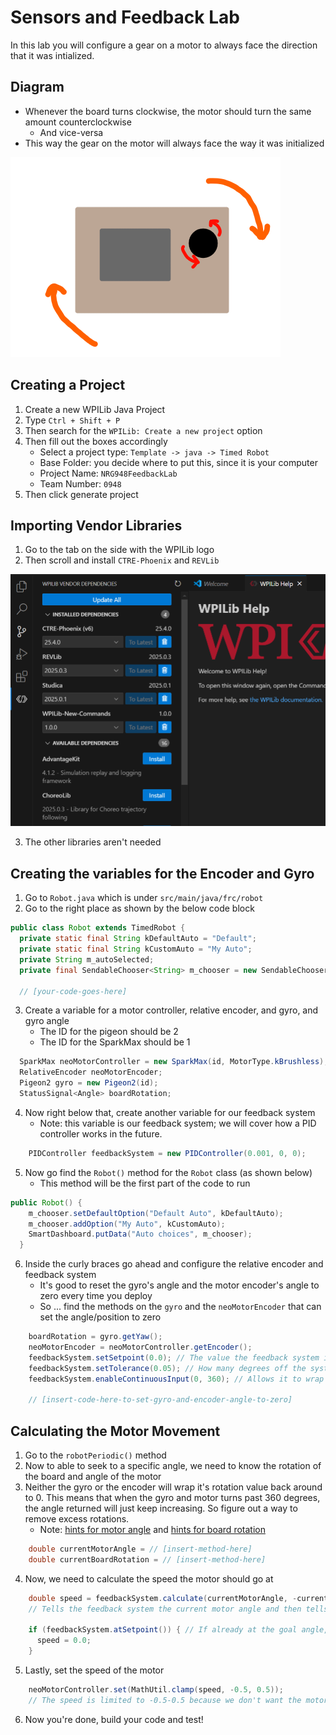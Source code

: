 # Sensors and Feedback Lab

In this lab you will configure a gear on a motor to always face the direction that it was intialized.

## Diagram

- Whenever the board turns clockwise, the motor should turn the same amount counterclockwise
    - And vice-versa
- This way the gear on the motor will always face the way it was initialized

![diagram of the motor board](images/MotorBoardDiagram.png)

## Creating a Project

1. Create a new WPILib Java Project
2. Type `Ctrl + Shift + P`
3. Then search for the `WPILib: Create a new project` option
4. Then fill out the boxes accordingly
    - Select a project type: `Template -> java -> Timed Robot`
    - Base Folder: you decide where to put this, since it is your computer
    - Project Name: `NRG948FeedbackLab`
    - Team Number: `0948`
5. Then click generate project

## Importing Vendor Libraries

1. Go to the tab on the side with the WPILib logo
2. Then scroll and install `CTRE-Phoenix` and `REVLib`

![vendor libraries image](images/VendorLibraries.png)

3. The other libraries aren't needed

## Creating the variables for the Encoder and Gyro

1. Go to `Robot.java` which is under `src/main/java/frc/robot`
2. Go to the right place as shown by the below code block

```java
public class Robot extends TimedRobot {
  private static final String kDefaultAuto = "Default";
  private static final String kCustomAuto = "My Auto";
  private String m_autoSelected;
  private final SendableChooser<String> m_chooser = new SendableChooser<>();

  // [your-code-goes-here]
```

3. Create a variable for a motor controller, relative encoder, and gyro, and gyro angle
    - The ID for the pigeon should be 2
    - The ID for the SparkMax should be 1

```java
  SparkMax neoMotorController = new SparkMax(id, MotorType.kBrushless);
  RelativeEncoder neoMotorEncoder;
  Pigeon2 gyro = new Pigeon2(id);
  StatusSignal<Angle> boardRotation;
```

4. Now right below that, create another variable for our feedback system
    - Note: this variable is our feedback system; we will cover how a PID controller works in the future.

```java
    PIDController feedbackSystem = new PIDController(0.001, 0, 0);
```

5. Now go find the `Robot()` method for the `Robot` class (as shown below)
    - This method will be the first part of the code to run

```java
public Robot() {
    m_chooser.setDefaultOption("Default Auto", kDefaultAuto);
    m_chooser.addOption("My Auto", kCustomAuto);
    SmartDashboard.putData("Auto choices", m_chooser);
  }
```

6. Inside the curly braces go ahead and configure the relative encoder and feedback system
    - It's good to reset the gyro's angle and the motor encoder's angle to zero every time you deploy
    - So ... find the methods on the `gyro` and the `neoMotorEncoder` that can set the angle/position to zero

```java
    boardRotation = gyro.getYaw();
    neoMotorEncoder = neoMotorController.getEncoder();
    feedbackSystem.setSetpoint(0.0); // The value the feedback system is trying to get to
    feedbackSystem.setTolerance(0.05); // How many degrees off the system can be and still be fine
    feedbackSystem.enableContinuousInput(0, 360); // Allows it to wrap angles around from 0 degrees to 360 degrees

    // [insert-code-here-to-set-gyro-and-encoder-angle-to-zero]
```

## Calculating the Motor Movement

1. Go to the `robotPeriodic()` method
2. Now to able to seek to a specific angle, we need to know the rotation of the board and angle of the motor
3. Neither the gyro or the encoder will wrap it's rotation value back around to 0. This means that when the gyro and motor turns past 360 degrees, the angle returned will just keep increasing. So figure out a way to remove excess rotations.
    - Note: [hints for motor angle](hints/EncoderHints.md) and [hints for board rotation](hints/GyroHints.md)

```java
    double currentMotorAngle = // [insert-method-here]
    double currentBoardRotation = // [insert-method-here]
```

4. Now, we need to calculate the speed the motor should go at

```java
    double speed = feedbackSystem.calculate(currentMotorAngle, -currentBoardRotation);
    // Tells the feedback system the current motor angle and then tells it rotate the opposite amount of the board's rotation

    if (feedbackSystem.atSetpoint()) { // If already at the goal angle, then don't move the motor
      speed = 0.0;
    }
```

5. Lastly, set the speed of the motor

```java
    neoMotorController.set(MathUtil.clamp(speed, -0.5, 0.5));
    // The speed is limited to -0.5-0.5 because we don't want the motor moving really fast
```

6. Now you're done, build your code and test!
